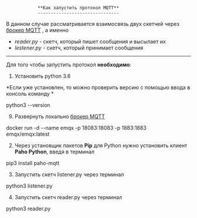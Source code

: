 		
				**Как запустить протокол MQTT**
				-------------------------------			
				
В данном случае рассматривается взаимосвязь двух скетчей через [брокер MQTT](https://hub.docker.com/r/emqx/emqx) , а именно

- *reader.py* - скетч, который пишет сообщения и высылает их
- *lestener.py* - скетч, который принимает сообщения
***

Для того чтобы запустить протокол **необходимо**: 

1. Установить python 3.6

*Если уже установлен, то можно проверить версию с помощью ввода в консоль команду *

python3 --version

9. Развернуть локально [брокер MQTT](https://hub.docker.com/r/emqx/emqx)

docker run -d --name emqx -p 18083:18083 -p 1883:1883 emqx/emqx:latest

2. Через установщик пакетов **Pip** для Python нужно установить клиент **Paho Python**, введя в терминал 

pip3 install paho-mqtt

3. Запустить скетч listener.py через терминал

python3 listener.py

4. Запустить скетч reader.py через терминал

python3 reader.py


								
		
